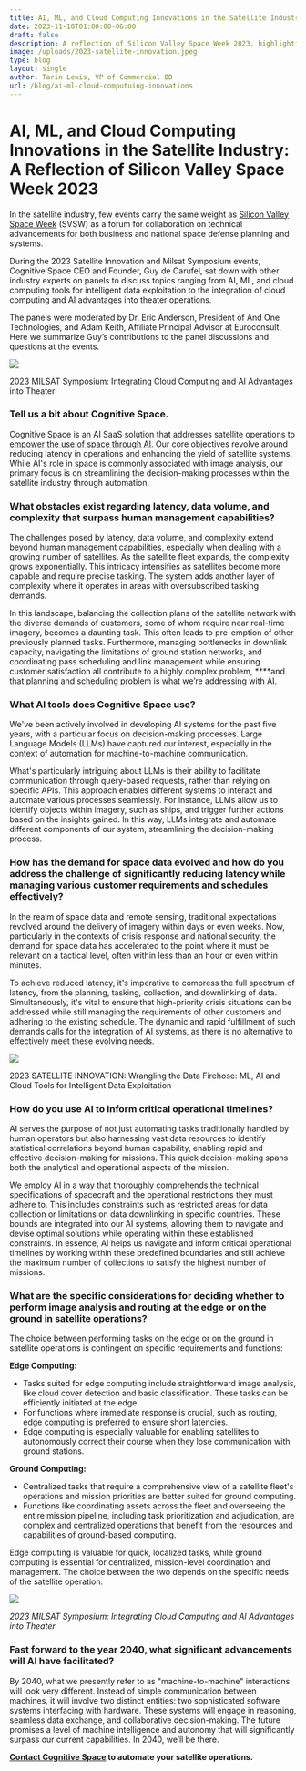 ```yaml
---
title: AI, ML, and Cloud Computing Innovations in the Satellite Industry
date: 2023-11-10T01:00:00-06:00
draft: false
description: A reflection of Silicon Valley Space Week 2023, highlighting discussions on AI, ML, and cloud computing in the satellite industry.
image: /uploads/2023-satellite-innovation.jpeg
type: blog
layout: single
author: Tarin Lewis, VP of Commercial BD
url: /blog/ai-ml-cloud-computuing-innovations
---
```

# AI, ML, and Cloud Computing Innovations in the Satellite Industry: A Reflection of Silicon Valley Space Week 2023

In the satellite industry, few events carry the same weight as [Silicon Valley Space Week](https://svsw.events/) (SVSW) as a forum for collaboration on technical advancements for both business and national space defense planning and systems.

During the 2023 Satellite Innovation and Milsat Symposium events, Cognitive Space CEO and Founder, Guy de Carufel, sat down with other industry experts on panels to discuss topics ranging from AI, ML, and cloud computing tools for intelligent data exploitation to the integration of cloud computing and AI advantages into theater operations.

The panels were moderated by Dr. Eric Anderson, President of And One Technologies, and Adam Keith, Affiliate Principal Advisor at Euroconsult. Here we summarize Guy’s contributions to the panel discussions and questions at the events.

![](/uploads/untitled.png)

2023 MILSAT Symposium: Integrating Cloud Computing and AI Advantages into Theater

### Tell us a bit about Cognitive Space.

Cognitive Space is an AI SaaS solution that addresses satellite operations to [empower the use of space through AI](https://www.cognitivespace.com/blog/2023/10-06-auto-satellite-operations/). Our core objectives revolve around reducing latency in operations and enhancing the yield of satellite systems. While AI's role in space is commonly associated with image analysis, our primary focus is on streamlining the decision-making processes within the satellite industry through automation.

### What obstacles exist regarding latency, data volume, and complexity that surpass human management capabilities?

The challenges posed by latency, data volume, and complexity extend beyond human management capabilities, especially when dealing with a growing number of satellites. As the satellite fleet expands, the complexity grows exponentially. This intricacy intensifies as satellites become more capable and require precise tasking. The system adds another layer of complexity where it operates in areas with oversubscribed tasking demands.

In this landscape, balancing the collection plans of the satellite network with the diverse demands of customers, some of whom require near real-time imagery, becomes a daunting task. This often leads to pre-emption of other previously planned tasks. Furthermore, managing bottlenecks in downlink capacity, navigating the limitations of ground station networks, and coordinating pass scheduling and link management while ensuring customer satisfaction all contribute to a highly complex problem, \*\*\*\*and that planning and scheduling problem is what we’re addressing with AI.

### What AI tools does Cognitive Space use?

We've been actively involved in developing AI systems for the past five years, with a particular focus on decision-making processes. Large Language Models (LLMs) have captured our interest, especially in the context of automation for machine-to-machine communication.

What's particularly intriguing about LLMs is their ability to facilitate communication through query-based requests, rather than relying on specific APIs. This approach enables different systems to interact and automate various processes seamlessly. For instance, LLMs allow us to identify objects within imagery, such as ships, and trigger further actions based on the insights gained. In this way, LLMs integrate and automate different components of our system, streamlining the decision-making process.

### How has the demand for space data evolved and how do you address the challenge of significantly reducing latency while managing various customer requirements and schedules effectively?

In the realm of space data and remote sensing, traditional expectations revolved around the delivery of imagery within days or even weeks. Now, particularly in the contexts of crisis response and national security, the demand for space data has accelerated to the point where it must be relevant on a tactical level, often within less than an hour or even within minutes.

To achieve reduced latency, it's imperative to compress the full spectrum of latency, from the planning, tasking, collection, and downlinking of data. Simultaneously, it's vital to ensure that high-priority crisis situations can be addressed while still managing the requirements of other customers and adhering to the existing schedule. The dynamic and rapid fulfillment of such demands calls for the integration of AI systems, as there is no alternative to effectively meet these evolving needs.

![](/uploads/2023-satellite-innovation.jpeg)

2023 SATELLITE INNOVATION: Wrangling the Data Firehose: ML, AI and Cloud Tools for Intelligent Data Exploitation

### How do you use AI to inform critical operational timelines?

AI serves the purpose of not just automating tasks traditionally handled by human operators but also harnessing vast data resources to identify statistical correlations beyond human capability, enabling rapid and effective decision-making for missions. This quick decision-making spans both the analytical and operational aspects of the mission.

We employ AI in a way that thoroughly comprehends the technical specifications of spacecraft and the operational restrictions they must adhere to. This includes constraints such as restricted areas for data collection or limitations on data downlinking in specific countries. These bounds are integrated into our AI systems, allowing them to navigate and devise optimal solutions while operating within these established constraints. In essence, AI helps us navigate and inform critical operational timelines by working within these predefined boundaries and still achieve the maximum number of collections to satisfy the highest number of missions.

### What are the specific considerations for deciding whether to perform image analysis and routing at the edge or on the ground in satellite operations?

The choice between performing tasks on the edge or on the ground in satellite operations is contingent on specific requirements and functions:

**Edge Computing:**

* Tasks suited for edge computing include straightforward image analysis, like cloud cover detection and basic classification. These tasks can be efficiently initiated at the edge.
* For functions where immediate response is crucial, such as routing, edge computing is preferred to ensure short latencies.
* Edge computing is especially valuable for enabling satellites to autonomously correct their course when they lose communication with ground stations.

**Ground Computing:**

* Centralized tasks that require a comprehensive view of a satellite fleet's operations and mission priorities are better suited for ground computing.
* Functions like coordinating assets across the fleet and overseeing the entire mission pipeline, including task prioritization and adjudication, are complex and centralized operations that benefit from the resources and capabilities of ground-based computing.

Edge computing is valuable for quick, localized tasks, while ground computing is essential for centralized, mission-level coordination and management. The choice between the two depends on the specific needs of the satellite operation.

*![](/uploads/untitled-copy.png)*

*2023 MILSAT Symposium: Integrating Cloud Computing and AI Advantages into Theater*

### Fast forward to the year 2040, what significant advancements will AI have facilitated?

By 2040, what we presently refer to as "machine-to-machine" interactions will look very different. Instead of simple communication between machines, it will involve two distinct entities: two sophisticated software systems interfacing with hardware. These systems will engage in reasoning, seamless data exchange, and collaborative decision-making. The future promises a level of machine intelligence and autonomy that will significantly surpass our current capabilities. In 2040, we’ll be there.

**[Contact Cognitive Space](https://www.cognitivespace.com/contact/) to automate your satellite operations.**

<!-- notionvc: 93199b28-367d-42e0-ab04-03b3b2023789 -->
